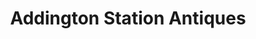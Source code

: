 ---
title: "Addington Station Antiques"
url: /addington/addington-station-antiques/
shop: Antiquitäten
---